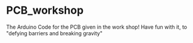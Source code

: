 # PCB_workshop
The Arduino Code for the PCB given in the work shop! Have fun with it, to "defying barriers and breaking gravity"
